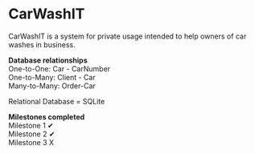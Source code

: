 # CarWashIT

CarWashIT is a system for private usage intended to help owners of car washes in business.

<b>Database relationships</b><br>
One-to-One:
  Car - CarNumber<br>
One-to-Many:
  Client - Car<br>
Many-to-Many:
  Order-Car

Relational Database = SQLite

<b>Milestones completed</b><br>
Milestone 1 ✔ <br>
Milestone 2 ✔ <br>
Milestone 3 X <br>
